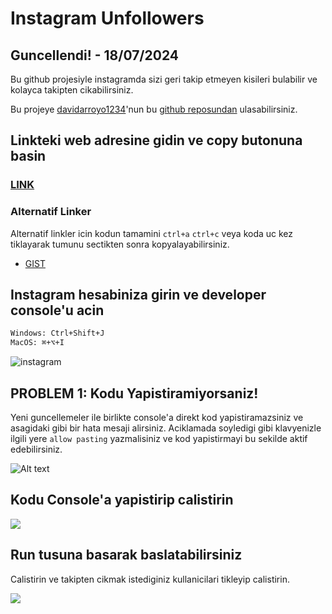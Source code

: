 # Instagram Unfollowers

## Guncellendi! - 18/07/2024

Bu github projesiyle instagramda sizi geri takip etmeyen kisileri bulabilir ve kolayca takipten cikabilirsiniz.

Bu projeye [davidarroyo1234](https://github.com/davidarroyo1234)'nun bu [github reposundan](https://github.com/davidarroyo1234/InstagramUnfollowers) ulasabilirsiniz.

## Linkteki web adresine gidin ve copy butonuna basin

### [LINK](https://davidarroyo1234.github.io/InstagramUnfollowers/)

### Alternatif Linker

Alternatif linkler icin kodun tamamini `ctrl+a` `ctrl+c` veya koda uc kez tiklayarak tumunu sectikten sonra kopyalayabilirsiniz.

- [GIST](https://gist.githubusercontent.com/cobanov/5804dc3e9deb6b07ede82207102b5562/raw/2156dacc8727559654183757e5ef39b8ebb4010d/unfollowers)

## Instagram hesabiniza girin ve developer console'u acin

```bash
Windows: Ctrl+Shift+J
MacOS: ⌘+⌥+I
```

![instagram](/img/instagram.png)

## PROBLEM 1: Kodu Yapistiramiyorsaniz!

Yeni guncellemeler ile birlikte console'a direkt kod yapistiramazsiniz ve asagidaki gibi bir hata mesaji alirsiniz. Aciklamada soyledigi gibi klavyenizle ilgili yere `allow pasting` yazmalisiniz ve kod yapistirmayi bu sekilde aktif edebilirsiniz.

![Alt text](/img/self-xss-console-warn.png)

## Kodu Console'a yapistirip calistirin

![](/img/insta3.png)

## Run tusuna basarak baslatabilirsiniz

Calistirin ve takipten cikmak istediginiz kullanicilari tikleyip calistirin.

![](/img/insta2.png)
